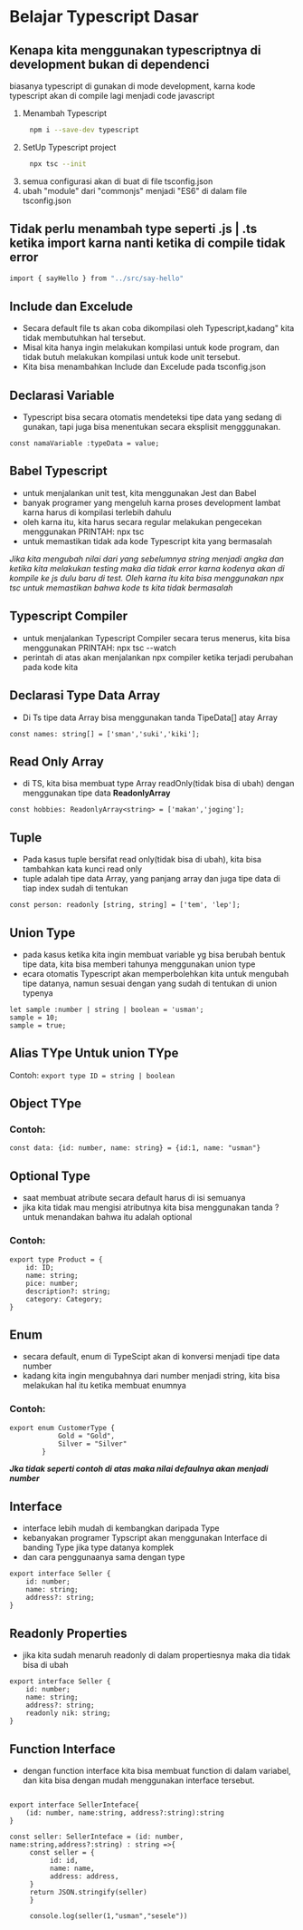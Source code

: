 # Belajar Typescript Dasar

## Kenapa kita menggunakan typescriptnya di development bukan di dependenci
biasanya typescript di gunakan di mode development, karna kode typescript
akan di compile lagi menjadi code javascript

1. Menambah Typescript
```sh
     npm i --save-dev typescript
```

2. SetUp Typescript project
```sh
     npx tsc --init 
```
3. semua configurasi akan di buat di file tsconfig.json
4. ubah "module" dari "commonjs" menjadi "ES6" di dalam file tsconfig.json

## Tidak perlu menambah type seperti .js | .ts ketika import karna nanti ketika di compile tidak error
```sh
import { sayHello } from "../src/say-hello"
```

## Include dan Excelude
- Secara default file ts akan coba dikompilasi oleh Typescript,kadang" kita tidak membutuhkan hal tersebut.
- Misal kita hanya ingin melakukan kompilasi untuk kode program, dan tidak butuh melakukan kompilasi untuk kode unit tersebut.
- Kita bisa menambahkan Include dan Excelude pada tsconfig.json


## Declarasi Variable
- Typescript bisa secara otomatis mendeteksi tipe data yang sedang di gunakan, tapi juga bisa menentukan secara eksplisit mengggunakan.
```
const namaVariable :typeData = value;
```


## Babel Typescript
- untuk menjalankan unit test, kita menggunakan Jest dan Babel
- banyak programer yang mengeluh karna proses development lambat karna harus di kompilasi terlebih dahulu
- oleh karna itu, kita harus secara regular melakukan pengecekan menggunakan PRINTAH: npx tsc
- untuk memastikan tidak ada kode Typescript kita yang bermasalah

*Jika kita mengubah nilai dari yang sebelumnya string menjadi angka dan ketika kita melakukan testing maka dia tidak error karna kodenya akan di kompile ke js dulu baru di test. Oleh karna itu kita bisa menggunakan npx tsc untuk memastikan bahwa kode ts kita tidak bermasalah*


## Typescript Compiler
- untuk menjalankan Typescript Compiler secara terus menerus, kita bisa menggunakan PRINTAH: npx tsc --watch
- perintah di atas akan menjalankan npx compiler ketika terjadi perubahan pada kode kita

## Declarasi Type Data Array
- Di Ts tipe data Array bisa menggunakan tanda TipeData[] atay Array<TipeData>
```
const names: string[] = ['sman','suki','kiki'];
```

## Read Only Array
- di TS, kita bisa membuat type Array readOnly(tidak bisa di ubah) dengan menggunakan tipe data **ReadonlyArray<Typedata>**
```
const hobbies: ReadonlyArray<string> = ['makan','joging'];
```
  
## Tuple
- Pada kasus tuple bersifat read only(tidak bisa di ubah), kita bisa tambahkan kata kunci read only
- tuple adalah tipe data Array, yang panjang array dan juga tipe data di tiap index sudah di tentukan

```
const person: readonly [string, string] = ['tem', 'lep'];
```

## Union Type
- pada kasus ketika kita ingin membuat variable yg bisa berubah bentuk tipe data, kita bisa memberi tahunya menggunakan union type
- ecara otomatis Typescript akan memperbolehkan kita untuk mengubah tipe datanya, namun sesuai dengan yang sudah di tentukan di union typenya

```    
let sample :number | string | boolean = 'usman';
sample = 10;
sample = true;
```
    
## Alias TYpe Untuk union TYpe
Contoh: ```export type ID = string | boolean```

## Object TYpe
### Contoh:
```
const data: {id: number, name: string} = {id:1, name: "usman"}
```

## Optional Type
- saat membuat atribute secara default harus di isi semuanya
- jika kita tidak mau mengisi atributnya kita bisa menggunakan tanda ? untuk menandakan bahwa itu adalah optional
### Contoh:
```
export type Product = {
    id: ID;
    name: string;
    pice: number;
    description?: string;
    category: Category;
}
```

## Enum
- secara default, enum di TypeScipt akan di konversi menjadi tipe data number
- kadang kita ingin mengubahnya dari number menjadi string, kita bisa melakukan hal itu ketika membuat enumnya
### Contoh: 
```
export enum CustomerType {
            Gold = "Gold",
            Silver = "Silver"
        }
```
***Jka tidak seperti contoh di atas maka nilai defaulnya akan menjadi number***

## Interface
- interface lebih mudah di kembangkan daripada Type
- kebanyakan programer Typscript akan menggunakan Interface di banding Type jika type datanya komplek
- dan cara penggunaanya sama dengan type
```
export interface Seller {
    id: number;
    name: string;
    address?: string;
}
```

## Readonly Properties
- jika kita sudah menaruh readonly di dalam propertiesnya maka dia tidak bisa di ubah
```
export interface Seller {
    id: number;
    name: string;
    address?: string;
    readonly nik: string;
}
```

## Function Interface
- dengan function interface kita bisa membuat function di dalam variabel, dan kita bisa dengan mudah menggunakan interface tersebut.

```

export interface SellerInteface{
    (id: number, name:string, address?:string):string
}

const seller: SellerInteface = (id: number, name:string,address?:string) : string =>{
     const seller = {
          id: id,
          name: name,
          address: address,
     }
     return JSON.stringify(seller)
     }

     console.log(seller(1,"usman","sesele"))
```